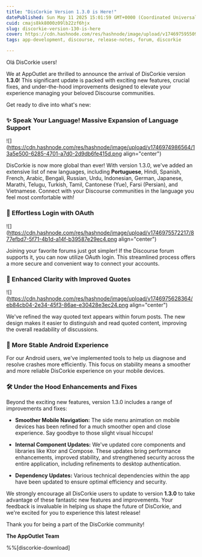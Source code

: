 ```yaml
---
title: "DisCorkie Version 1.3.0 is Here!"
datePublished: Sun May 11 2025 15:01:59 GMT+0000 (Coordinated Universal Time)
cuid: cmajs8kk8000z09lb22zf6hjx
slug: discorkie-version-130-is-here
cover: https://cdn.hashnode.com/res/hashnode/image/upload/v1746975955090/7ef259b5-0ba2-4648-ac99-5244cd935720.png
tags: app-development, discourse, release-notes, forum, discorkie

---
```


Olá DisCorkie users!

We at AppOutlet are thrilled to announce the arrival of DisCorkie version **1.3.0**! This significant update is packed with exciting new features, crucial fixes, and under-the-hood improvements designed to elevate your experience managing your beloved Discourse communities.

Get ready to dive into what's new:

### ✨ Speak Your Language! Massive Expansion of Language Support

![](https://cdn.hashnode.com/res/hashnode/image/upload/v1746974986564/13a5e500-6285-4701-a7d0-2d9db6fe415d.png align="center")

DisCorkie is now more global than ever! With version 1.3.0, we've added an extensive list of new languages, including **Portuguese**, Hindi, Spanish, French, Arabic, Bengali, Russian, Urdu, Indonesian, German, Japanese, Marathi, Telugu, Turkish, Tamil, Cantonese (Yue), Farsi (Persian), and Vietnamese. Connect with your Discourse communities in the language you feel most comfortable with!

### 🔑 Effortless Login with OAuth

![](https://cdn.hashnode.com/res/hashnode/image/upload/v1746975572217/877efbd7-5f71-4b1d-a14f-b39587e29ec4.png align="center")

Joining your favorite forums just got simpler! If the Discourse forum supports it, you can now utilize OAuth login. This streamlined process offers a more secure and convenient way to connect your accounts.

### 💬 Enhanced Clarity with Improved Quotes

![](https://cdn.hashnode.com/res/hashnode/image/upload/v1746975628364/eb84cb04-2e34-45f3-86ae-e30428e3ec24.png align="center")

We've refined the way quoted text appears within forum posts. The new design makes it easier to distinguish and read quoted content, improving the overall readability of discussions.

### 📱 More Stable Android Experience

For our Android users, we've implemented tools to help us diagnose and resolve crashes more efficiently. This focus on stability means a smoother and more reliable DisCorkie experience on your mobile devices.

### 🛠️ Under the Hood Enhancements and Fixes

Beyond the exciting new features, version 1.3.0 includes a range of improvements and fixes:

* **Smoother Mobile Navigation:** The side menu animation on mobile devices has been refined for a much smoother open and close experience. Say goodbye to those slight visual hiccups!
    
* **Internal Component Updates:** We've updated core components and libraries like Ktor and Compose. These updates bring performance enhancements, improved stability, and strengthened security across the entire application, including refinements to desktop authentication.
    
* **Dependency Updates:** Various technical dependencies within the app have been updated to ensure optimal efficiency and security.
    

We strongly encourage all DisCorkie users to update to version **1.3.0** to take advantage of these fantastic new features and improvements. Your feedback is invaluable in helping us shape the future of DisCorkie, and we're excited for you to experience this latest release!

Thank you for being a part of the DisCorkie community!

**The AppOutlet Team**

%%[discorkie-download]